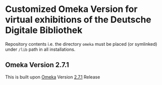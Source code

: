 # Customized Omeka Version for virtual exhibitions of the Deutsche Digitale Bibliothek

Repository contents i.e. the directory ```omeka``` must be placed (or symlinked) under ```/lib``` path in all installations.

## Omeka Version 2.7.1

This is built upon [Omeka](https://github.com/omeka/Omeka) Version [2.7.1](https://github.com/omeka/Omeka/releases/tag/v2.7.1) Release